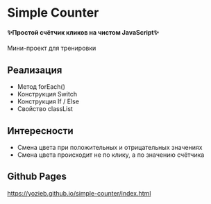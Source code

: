 # Simple Counter
#### ✨Простой счётчик кликов на чистом JavaScript✨

Мини-проект для тренировки
## Реализация

- Метод forEach()
- Конструкция Switch
- Конструкция If / Else
- Свойство classList

## Интересности

- Смена цвета при положительных и отрицательных значениях
- Смена цвета происходит не по клику, а по значению счётчика
## Github Pages

https://yozieb.github.io/simple-counter/index.html
